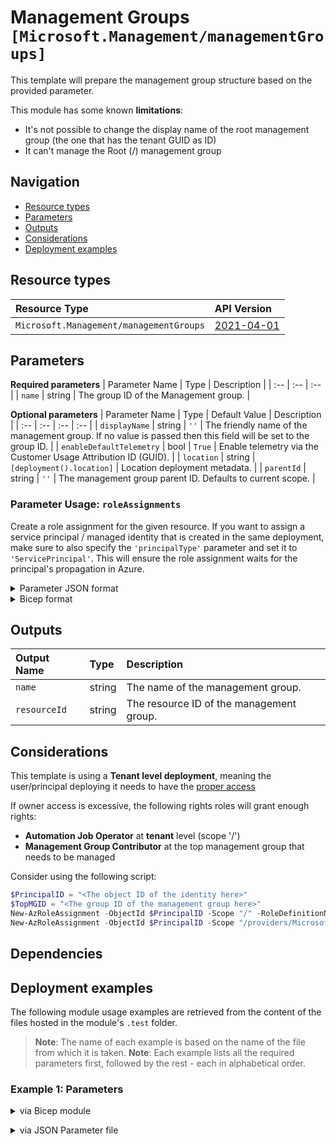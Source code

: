# Management Groups `[Microsoft.Management/managementGroups]`

This template will prepare the management group structure based on the provided parameter.

This module has some known **limitations**:

- It's not possible to change the display name of the root management group (the one that has the tenant GUID as ID)
- It can't manage the Root (/) management group

## Navigation

- [Resource types](#Resource-types)
- [Parameters](#Parameters)
- [Outputs](#Outputs)
- [Considerations](#Considerations)
- [Deployment examples](#Deployment-examples)

## Resource types

| Resource Type | API Version |
| :-- | :-- |
| `Microsoft.Management/managementGroups` | [2021-04-01](https://docs.microsoft.com/en-us/azure/templates/Microsoft.Management/2021-04-01/managementGroups) |

## Parameters

**Required parameters**
| Parameter Name | Type | Description |
| :-- | :-- | :-- |
| `name` | string | The group ID of the Management group. |

**Optional parameters**
| Parameter Name | Type | Default Value | Description |
| :-- | :-- | :-- | :-- |
| `displayName` | string | `''` | The friendly name of the management group. If no value is passed then this field will be set to the group ID. |
| `enableDefaultTelemetry` | bool | `True` | Enable telemetry via the Customer Usage Attribution ID (GUID). |
| `location` | string | `[deployment().location]` | Location deployment metadata. |
| `parentId` | string | `''` | The management group parent ID. Defaults to current scope. |


### Parameter Usage: `roleAssignments`

Create a role assignment for the given resource. If you want to assign a service principal / managed identity that is created in the same deployment, make sure to also specify the `'principalType'` parameter and set it to `'ServicePrincipal'`. This will ensure the role assignment waits for the principal's propagation in Azure.

<details>

<summary>Parameter JSON format</summary>

```json
"roleAssignments": {
    "value": [
        {
            "roleDefinitionIdOrName": "Reader",
            "description": "Reader Role Assignment",
            "principalIds": [
                "12345678-1234-1234-1234-123456789012", // object 1
                "78945612-1234-1234-1234-123456789012" // object 2
            ]
        },
        {
            "roleDefinitionIdOrName": "/providers/Microsoft.Authorization/roleDefinitions/c2f4ef07-c644-48eb-af81-4b1b4947fb11",
            "principalIds": [
                "12345678-1234-1234-1234-123456789012" // object 1
            ],
            "principalType": "ServicePrincipal"
        }
    ]
}
```

</details>

<details>

<summary>Bicep format</summary>

```bicep
roleAssignments: [
    {
        roleDefinitionIdOrName: 'Reader'
        description: 'Reader Role Assignment'
        principalIds: [
            '12345678-1234-1234-1234-123456789012' // object 1
            '78945612-1234-1234-1234-123456789012' // object 2
        ]
    }
    {
        roleDefinitionIdOrName: '/providers/Microsoft.Authorization/roleDefinitions/c2f4ef07-c644-48eb-af81-4b1b4947fb11'
        principalIds: [
            '12345678-1234-1234-1234-123456789012' // object 1
        ]
        principalType: 'ServicePrincipal'
    }
]
```

</details>
<p>

## Outputs

| Output Name | Type | Description |
| :-- | :-- | :-- |
| `name` | string | The name of the management group. |
| `resourceId` | string | The resource ID of the management group. |

## Considerations

This template is using a **Tenant level deployment**, meaning the user/principal deploying it needs to have the [proper access](https://docs.microsoft.com/en-us/azure/azure-resource-manager/templates/deploy-to-tenant#required-access)

If owner access is excessive, the following rights roles will grant enough rights:

- **Automation Job Operator** at **tenant** level (scope '/')
- **Management Group Contributor** at the top management group that needs to be managed

Consider using the following script:

```powershell
$PrincipalID = "<The object ID of the identity here>"
$TopMGID = "<The group ID of the management group here>"
New-AzRoleAssignment -ObjectId $PrincipalID -Scope "/" -RoleDefinitionName "Automation Job Operator"
New-AzRoleAssignment -ObjectId $PrincipalID -Scope "/providers/Microsoft.Management/managementGroups/$TopMGID" -RoleDefinitionName "Management Group Contributor"
```

## Dependencies

## Deployment examples

The following module usage examples are retrieved from the content of the files hosted in the module's `.test` folder.
   >**Note**: The name of each example is based on the name of the file from which it is taken.
   >**Note**: Each example lists all the required parameters first, followed by the rest - each in alphabetical order.

<h3>Example 1: Parameters</h3>

<details>

<summary>via Bicep module</summary>

```bicep
module managementGroups './Microsoft.Management/managementGroups/deploy.bicep' = {
  name: '${uniqueString(deployment().name)}-managementGroups'
  params: {
    // Required parameters
    name: 'testMG'
    // Non-required parameters
    displayName: 'Test MG'
    parentId: '<<managementGroupId>>'
  }
}
```

</details>
<p>

<details>

<summary>via JSON Parameter file</summary>

```json
{
  "$schema": "https://schema.management.azure.com/schemas/2019-04-01/deploymentParameters.json#",
  "contentVersion": "1.0.0.0",
  "parameters": {
    // Required parameters
    "name": {
      "value": "testMG"
    },
    // Non-required parameters
    "displayName": {
      "value": "Test MG"
    },
    "parentId": {
      "value": "<<managementGroupId>>"
    }
  }
}
```

</details>
<p>
